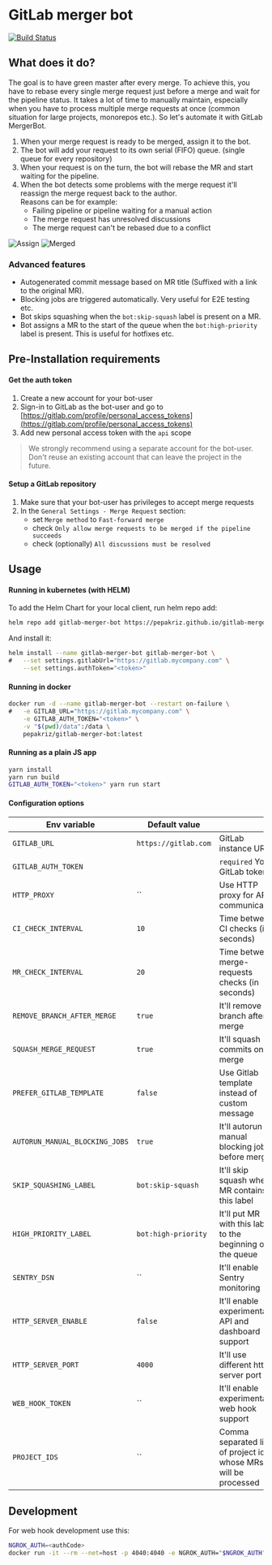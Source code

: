 # GitLab merger bot

[![Build Status](https://travis-ci.org/pepakriz/gitlab-merger-bot.svg)](https://travis-ci.org/pepakriz/gitlab-merger-bot)

## What does it do?

The goal is to have green master after every merge. To achieve this, you have to rebase every single merge request just before a merge and wait for the pipeline status. It takes a lot of time to manually maintain, especially when you have to process multiple merge requests at once (common situation for large projects, monorepos etc.). So let's automate it with GitLab MergerBot.

1) When your merge request is ready to be merged, assign it to the bot.
2) The bot will add your request to its own serial (FIFO) queue. (single queue for every repository)
3) When your request is on the turn, the bot will rebase the MR and start waiting for the pipeline.
4) When the bot detects some problems with the merge request it'll reassign the merge request back to the author.<br />
Reasons can be for example:
	- Failing pipeline or pipeline waiting for a manual action
	- The merge request has unresolved discussions
	- The merge request can't be rebased due to a conflict

![Assign](https://i.imgur.com/B3Xnpgi.png)
![Merged](https://i.imgur.com/N0WhuOU.png)

### Advanced features

- Autogenerated commit message based on MR title (Suffixed with a link to the original MR).
- Blocking jobs are triggered automatically. Very useful for E2E testing etc.
- Bot skips squashing when the `bot:skip-squash` label is present on a MR.
- Bot assigns a MR to the start of the queue when the `bot:high-priority` label is present. This is useful for hotfixes etc.

## Pre-Installation requirements

#### Get the auth token

1) Create a new account for your bot-user
2) Sign-in to GitLab as the bot-user and go to [https://gitlab.com/profile/personal_access_tokens](https://gitlab.com/profile/personal_access_tokens)
3) Add new personal access token with the `api` scope

> We strongly recommend using a separate account for the bot-user. Don't reuse an existing account that can leave the project in the future.

#### Setup a GitLab repository

1) Make sure that your bot-user has privileges to accept merge requests
2) In the `General Settings - Merge Request` section:
	* set `Merge method` to `Fast-forward merge`
	* check `Only allow merge requests to be merged if the pipeline succeeds`
	* check (optionally) `All discussions must be resolved`


## Usage

#### Running in kubernetes (with HELM)

To add the Helm Chart for your local client, run helm repo add:

```bash
helm repo add gitlab-merger-bot https://pepakriz.github.io/gitlab-merger-bot
```

And install it:

```bash
helm install --name gitlab-merger-bot gitlab-merger-bot \
#	--set settings.gitlabUrl="https://gitlab.mycompany.com" \
	--set settings.authToken="<token>"
```

#### Running in docker

```bash
docker run -d --name gitlab-merger-bot --restart on-failure \
#	-e GITLAB_URL="https://gitlab.mycompany.com" \
	-e GITLAB_AUTH_TOKEN="<token>" \
	-v "$(pwd)/data":/data \
	pepakriz/gitlab-merger-bot:latest
```

#### Running as a plain JS app

```bash
yarn install
yarn run build
GITLAB_AUTH_TOKEN="<token>" yarn run start
```

#### Configuration options

| Env variable                   | Default value        |                                                                  |
|--------------------------------|----------------------|------------------------------------------------------------------|
| `GITLAB_URL`                   | `https://gitlab.com` | GitLab instance URL                                              |
| `GITLAB_AUTH_TOKEN`            |                      | `required` Your GitLab token                                     |
| `HTTP_PROXY`                   | ``                   | Use HTTP proxy for API communication                             |
| `CI_CHECK_INTERVAL`            | `10`                 | Time between CI checks (in seconds)                              |
| `MR_CHECK_INTERVAL`            | `20`                 | Time between merge-requests checks (in seconds)                  |
| `REMOVE_BRANCH_AFTER_MERGE`    | `true`               | It'll remove branch after merge                                  |
| `SQUASH_MERGE_REQUEST`         | `true`               | It'll squash commits on merge                                    |
| `PREFER_GITLAB_TEMPLATE`       | `false`              | Use Gitlab template instead of custom message                    |
| `AUTORUN_MANUAL_BLOCKING_JOBS` | `true`               | It'll autorun manual blocking jobs before merge                  |
| `SKIP_SQUASHING_LABEL`         | `bot:skip-squash`    | It'll skip squash when MR contains this label                    |
| `HIGH_PRIORITY_LABEL`          | `bot:high-priority`  | It'll put MR with this label to the beginning of the queue       |
| `SENTRY_DSN`                   | ``                   | It'll enable Sentry monitoring                                   |
| `HTTP_SERVER_ENABLE`           | `false`              | It'll enable experimental API and dashboard support              |
| `HTTP_SERVER_PORT`             | `4000`               | It'll use different http server port                             |
| `WEB_HOOK_TOKEN`               | ``                   | It'll enable experimental web hook support                       |
| `PROJECT_IDS`                  | ``                   | Comma separated list of project ids, whose MRs will be processed |

## Development

For web hook development use this:

```bash
NGROK_AUTH=<authCode>
docker run -it --rm --net=host -p 4040:4040 -e NGROK_AUTH="$NGROK_AUTH" wernight/ngrok ngrok http 4000
```
